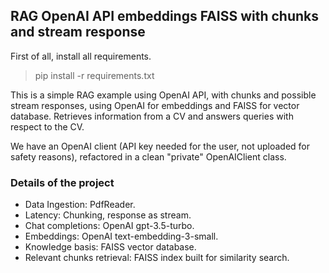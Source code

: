## RAG OpenAI API embeddings FAISS with chunks and stream response

First of all, install all requirements.

> pip install -r requirements.txt

This is a simple RAG example using OpenAI API, with chunks and possible stream responses, using OpenAI for embeddings and FAISS for vector database. Retrieves information from a CV and answers queries with respect to the CV.

We have an OpenAI client (API key needed for the user, not uploaded for safety reasons), refactored in a clean "private" OpenAIClient class.

### Details of the project

- Data Ingestion: PdfReader.
- Latency: Chunking, response as stream.
- Chat completions: OpenAI gpt-3.5-turbo.
- Embeddings: OpenAI text-embedding-3-small.
- Knowledge basis: FAISS vector database.
- Relevant chunks retrieval: FAISS index built for similarity search.
